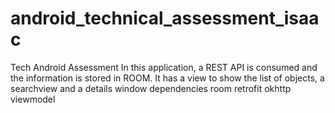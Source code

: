 # android_technical_assessment_isaac
Tech Android Assessment
In this application, a REST API is consumed and the information is stored in ROOM. 
It has a view to show the list of objects, a searchview and a details window  dependencies room retrofit okhttp viewmodel
